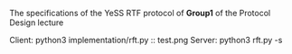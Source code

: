 The specifications of the YeSS RTF protocol of **Group1** of the Protocol Design lecture 


Client:  python3 implementation/rft.py :: test.png
Server:  python3 rft.py -s
